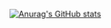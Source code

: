 

[![Anurag's GitHub stats](https://github-readme-stats.vercel.app/api?username=byeonjinmo)](https://github.com/byeonjinmo/github-readme-stats)
